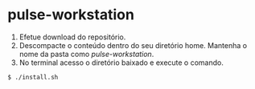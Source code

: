 # pulse-workstation

1. Efetue download do repositório.
1. Descompacte o conteúdo dentro do seu diretório home. Mantenha o nome da pasta como *pulse-workstation*.
1. No terminal acesso o diretório baixado e execute o comando.

```sh
$ ./install.sh
```
